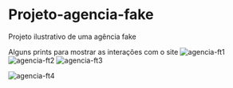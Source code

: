 # Projeto-agencia-fake
Projeto ilustrativo de uma agência fake

Alguns prints para mostrar as interações com o site
![agencia-ft1](https://user-images.githubusercontent.com/129622470/229313444-fec64def-9b01-4fb6-aa69-c5aa397bf2b8.png)
![agencia-ft2](https://user-images.githubusercontent.com/129622470/229313446-c3a56c60-1ee9-414f-993a-85b592587ac8.png)
![agencia-ft3](https://user-images.githubusercontent.com/129622470/229313448-a43b72de-15c6-4cf1-8385-d3ea3a9270ce.png)

![agencia-ft4](https://user-images.githubusercontent.com/129622470/229313566-c5c710ac-c58a-4f3b-8bb4-7e74f911c555.png)
